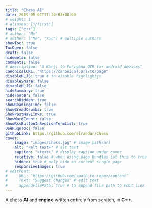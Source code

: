 ```yaml
---
title: "Chess AI"
date: 2019-05-01T11:30:03+00:00
# weight: 1
# aliases: ["/first"]
tags: ["c++"]
# author: "Me"
# author: ["Me", "You"] # multiple authors
showToc: true
TocOpen: false
draft: false
hidemeta: false
comments: false
# description: "A Kanji to Furigana OCR for android devices"
canonicalURL: "https://canonical.url/to/page"
disableHLJS: true # to disable highlightjs
disableShare: false
disableHLJS: false
hideSummary: true
hideFooter: false
searchHidden: true
ShowReadingTime: false
ShowBreadCrumbs: true
ShowPostNavLinks: true
ShowWordCount: false
ShowRssButtonInSectionTermList: true
UseHugoToc: false
githubLink: https://github.com/elrandar/chess
cover:
    image: "images/chess.jpg" # image path/url
    alt: "<alt text>" # alt text
    caption: "<text>" # display caption under cover
    relative: false # when using page bundles set this to true
    hidden: true # only hide on current single page
    responsiveImages: true
# editPost:
#     URL: "https://github.com/<path_to_repo>/content"
#     Text: "Suggest Changes" # edit text
#     appendFilePath: true # to append file path to Edit link
---
```



A chess **AI** and **engine** written entirely from scratch, in **C++**.